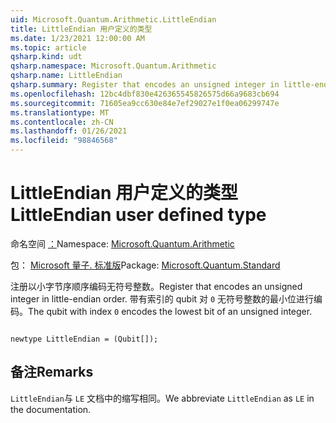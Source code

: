 ```yaml
---
uid: Microsoft.Quantum.Arithmetic.LittleEndian
title: LittleEndian 用户定义的类型
ms.date: 1/23/2021 12:00:00 AM
ms.topic: article
qsharp.kind: udt
qsharp.namespace: Microsoft.Quantum.Arithmetic
qsharp.name: LittleEndian
qsharp.summary: Register that encodes an unsigned integer in little-endian order. The qubit with index `0` encodes the lowest bit of an unsigned integer.
ms.openlocfilehash: 12bc4dbf830e426365545826575d66a9683cb694
ms.sourcegitcommit: 71605ea9cc630e84e7ef29027e1f0ea06299747e
ms.translationtype: MT
ms.contentlocale: zh-CN
ms.lasthandoff: 01/26/2021
ms.locfileid: "98846568"
---
```

# <a name="littleendian-user-defined-type"></a><span data-ttu-id="4832d-102">LittleEndian 用户定义的类型</span><span class="sxs-lookup"><span data-stu-id="4832d-102">LittleEndian user defined type</span></span>

<span data-ttu-id="4832d-103">命名空间 [：](xref:Microsoft.Quantum.Arithmetic)</span><span class="sxs-lookup"><span data-stu-id="4832d-103">Namespace: [Microsoft.Quantum.Arithmetic](xref:Microsoft.Quantum.Arithmetic)</span></span>

<span data-ttu-id="4832d-104">包： [Microsoft 量子. 标准版](https://nuget.org/packages/Microsoft.Quantum.Standard)</span><span class="sxs-lookup"><span data-stu-id="4832d-104">Package: [Microsoft.Quantum.Standard](https://nuget.org/packages/Microsoft.Quantum.Standard)</span></span>


<span data-ttu-id="4832d-105">注册以小字节序顺序编码无符号整数。</span><span class="sxs-lookup"><span data-stu-id="4832d-105">Register that encodes an unsigned integer in little-endian order.</span></span> <span data-ttu-id="4832d-106">带有索引的 qubit 对 `0` 无符号整数的最小位进行编码。</span><span class="sxs-lookup"><span data-stu-id="4832d-106">The qubit with index `0` encodes the lowest bit of an unsigned integer.</span></span>

```qsharp

newtype LittleEndian = (Qubit[]);
```



## <a name="remarks"></a><span data-ttu-id="4832d-107">备注</span><span class="sxs-lookup"><span data-stu-id="4832d-107">Remarks</span></span>

<span data-ttu-id="4832d-108">`LittleEndian`与 `LE` 文档中的缩写相同。</span><span class="sxs-lookup"><span data-stu-id="4832d-108">We abbreviate `LittleEndian` as `LE` in the documentation.</span></span>